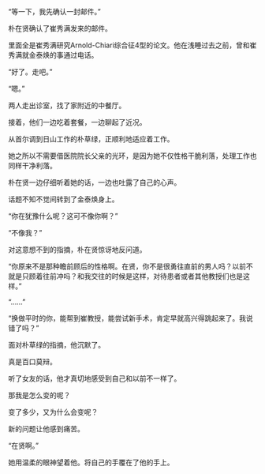 “等一下，我先确认一封邮件。”

朴在贤确认了崔秀满发来的邮件。

里面全是崔秀满研究Arnold-Chiari综合征4型的论文。他在浅睡过去之前，曾和崔秀满就金泰焕的事通过电话。

“好了。走吧。”

“嗯。”

两人走出诊室，找了家附近的中餐厅。

接着，他们一边吃着套餐，一边聊起了近况。

从首尔调到日山工作的朴草绿，正顺利地适应着工作。

她之所以不需要借医院院长父亲的光环，是因为她不仅性格干脆利落，处理工作也同样干净利落。

朴在贤一边仔细听着她的话，一边也吐露了自己的心声。

话题不知不觉间转到了金泰焕身上。

“你在犹豫什么呢？这可不像你啊？”

“不像我？”

对这意想不到的指摘，朴在贤惊讶地反问道。

“你原来不是那种瞻前顾后的性格啊。在贤，你不是很勇往直前的男人吗？以前不就是只顾着往前冲吗？和我交往的时候是这样，对待患者或者其他教授们也是这样。”

“……”

“换做平时的你，能帮到崔教授，能尝试新手术，肯定早就高兴得跳起来了。我说错了吗？”

面对朴草绿的指摘，他沉默了。

真是百口莫辩。

听了女友的话，他才真切地感受到自己和以前不一样了。

那我是怎么变的呢？

变了多少，又为什么会变呢？

新的问题让他感到痛苦。

“在贤啊。”

她用温柔的眼神望着他。将自己的手覆在了他的手上。